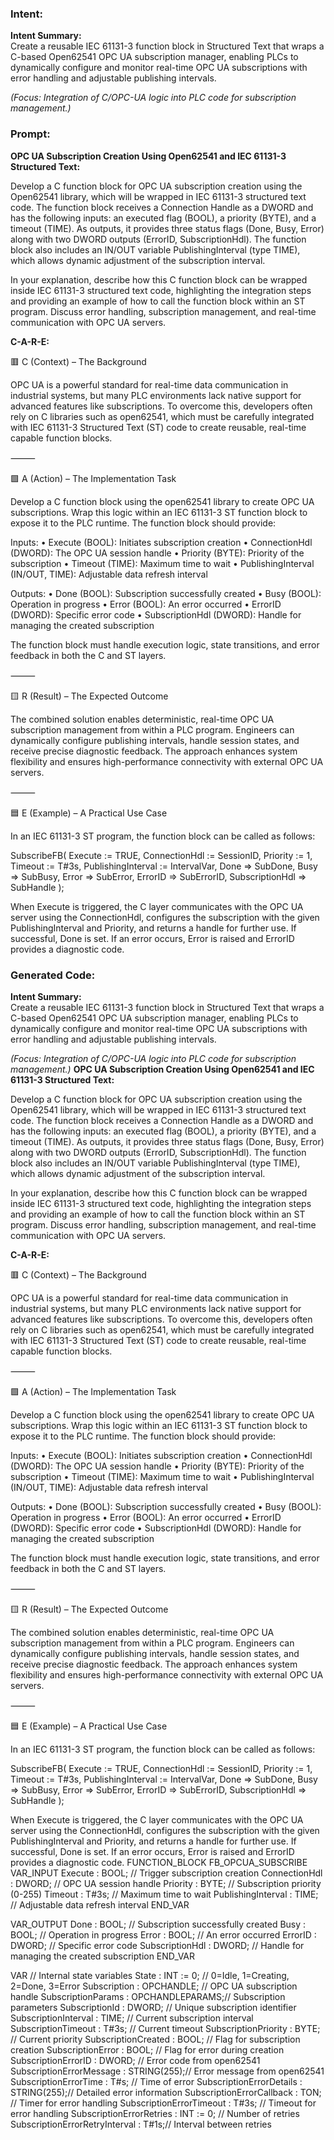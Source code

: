 ### Intent:
**Intent Summary:**  
Create a reusable IEC 61131-3 function block in Structured Text that wraps a C-based Open62541 OPC UA subscription manager, enabling PLCs to dynamically configure and monitor real-time OPC UA subscriptions with error handling and adjustable publishing intervals.  

*(Focus: Integration of C/OPC-UA logic into PLC code for subscription management.)*

### Prompt:
**OPC UA Subscription Creation Using Open62541 and IEC 61131-3 Structured Text:**

Develop a C function block for OPC UA subscription creation using the Open62541 library, which will be wrapped in IEC 61131-3 structured text code. The function block receives a Connection Handle as a DWORD and has the following inputs: an executed flag (BOOL), a priority (BYTE), and a timeout (TIME). As outputs, it provides three status flags (Done, Busy, Error) along with two DWORD outputs (ErrorID, SubscriptionHdl). The function block also includes an IN/OUT variable PublishingInterval (type TIME), which allows dynamic adjustment of the subscription interval.

In your explanation, describe how this C function block can be wrapped inside IEC 61131-3 structured text code, highlighting the integration steps and providing an example of how to call the function block within an ST program. Discuss error handling, subscription management, and real-time communication with OPC UA servers.

**C-A-R-E:**

🟥 C (Context) – The Background

OPC UA is a powerful standard for real-time data communication in industrial systems, but many PLC environments lack native support for advanced features like subscriptions. To overcome this, developers often rely on C libraries such as open62541, which must be carefully integrated with IEC 61131-3 Structured Text (ST) code to create reusable, real-time capable function blocks.

⸻

🟩 A (Action) – The Implementation Task

Develop a C function block using the open62541 library to create OPC UA subscriptions. Wrap this logic within an IEC 61131-3 ST function block to expose it to the PLC runtime. The function block should provide:

Inputs:
	•	Execute (BOOL): Initiates subscription creation
	•	ConnectionHdl (DWORD): The OPC UA session handle
	•	Priority (BYTE): Priority of the subscription
	•	Timeout (TIME): Maximum time to wait
	•	PublishingInterval (IN/OUT, TIME): Adjustable data refresh interval

Outputs:
	•	Done (BOOL): Subscription successfully created
	•	Busy (BOOL): Operation in progress
	•	Error (BOOL): An error occurred
	•	ErrorID (DWORD): Specific error code
	•	SubscriptionHdl (DWORD): Handle for managing the created subscription

The function block must handle execution logic, state transitions, and error feedback in both the C and ST layers.

⸻

🟨 R (Result) – The Expected Outcome

The combined solution enables deterministic, real-time OPC UA subscription management from within a PLC program. Engineers can dynamically configure publishing intervals, handle session states, and receive precise diagnostic feedback. The approach enhances system flexibility and ensures high-performance connectivity with external OPC UA servers.

⸻

🟦 E (Example) – A Practical Use Case

In an IEC 61131-3 ST program, the function block can be called as follows:

SubscribeFB(
    Execute := TRUE,
    ConnectionHdl := SessionID,
    Priority := 1,
    Timeout := T#3s,
    PublishingInterval := IntervalVar,
    Done => SubDone,
    Busy => SubBusy,
    Error => SubError,
    ErrorID => SubErrorID,
    SubscriptionHdl => SubHandle
);

When Execute is triggered, the C layer communicates with the OPC UA server using the ConnectionHdl, configures the subscription with the given PublishingInterval and Priority, and returns a handle for further use. If successful, Done is set. If an error occurs, Error is raised and ErrorID provides a diagnostic code.

### Generated Code:
**Intent Summary:**  
Create a reusable IEC 61131-3 function block in Structured Text that wraps a C-based Open62541 OPC UA subscription manager, enabling PLCs to dynamically configure and monitor real-time OPC UA subscriptions with error handling and adjustable publishing intervals.  

*(Focus: Integration of C/OPC-UA logic into PLC code for subscription management.)*
**OPC UA Subscription Creation Using Open62541 and IEC 61131-3 Structured Text:**

Develop a C function block for OPC UA subscription creation using the Open62541 library, which will be wrapped in IEC 61131-3 structured text code. The function block receives a Connection Handle as a DWORD and has the following inputs: an executed flag (BOOL), a priority (BYTE), and a timeout (TIME). As outputs, it provides three status flags (Done, Busy, Error) along with two DWORD outputs (ErrorID, SubscriptionHdl). The function block also includes an IN/OUT variable PublishingInterval (type TIME), which allows dynamic adjustment of the subscription interval.

In your explanation, describe how this C function block can be wrapped inside IEC 61131-3 structured text code, highlighting the integration steps and providing an example of how to call the function block within an ST program. Discuss error handling, subscription management, and real-time communication with OPC UA servers.

**C-A-R-E:**

🟥 C (Context) – The Background

OPC UA is a powerful standard for real-time data communication in industrial systems, but many PLC environments lack native support for advanced features like subscriptions. To overcome this, developers often rely on C libraries such as open62541, which must be carefully integrated with IEC 61131-3 Structured Text (ST) code to create reusable, real-time capable function blocks.

⸻

🟩 A (Action) – The Implementation Task

Develop a C function block using the open62541 library to create OPC UA subscriptions. Wrap this logic within an IEC 61131-3 ST function block to expose it to the PLC runtime. The function block should provide:

Inputs:
	•	Execute (BOOL): Initiates subscription creation
	•	ConnectionHdl (DWORD): The OPC UA session handle
	•	Priority (BYTE): Priority of the subscription
	•	Timeout (TIME): Maximum time to wait
	•	PublishingInterval (IN/OUT, TIME): Adjustable data refresh interval

Outputs:
	•	Done (BOOL): Subscription successfully created
	•	Busy (BOOL): Operation in progress
	•	Error (BOOL): An error occurred
	•	ErrorID (DWORD): Specific error code
	•	SubscriptionHdl (DWORD): Handle for managing the created subscription

The function block must handle execution logic, state transitions, and error feedback in both the C and ST layers.

⸻

🟨 R (Result) – The Expected Outcome

The combined solution enables deterministic, real-time OPC UA subscription management from within a PLC program. Engineers can dynamically configure publishing intervals, handle session states, and receive precise diagnostic feedback. The approach enhances system flexibility and ensures high-performance connectivity with external OPC UA servers.

⸻

🟦 E (Example) – A Practical Use Case

In an IEC 61131-3 ST program, the function block can be called as follows:

SubscribeFB(
    Execute := TRUE,
    ConnectionHdl := SessionID,
    Priority := 1,
    Timeout := T#3s,
    PublishingInterval := IntervalVar,
    Done => SubDone,
    Busy => SubBusy,
    Error => SubError,
    ErrorID => SubErrorID,
    SubscriptionHdl => SubHandle
);

When Execute is triggered, the C layer communicates with the OPC UA server using the ConnectionHdl, configures the subscription with the given PublishingInterval and Priority, and returns a handle for further use. If successful, Done is set. If an error occurs, Error is raised and ErrorID provides a diagnostic code.
FUNCTION_BLOCK FB_OPCUA_SUBSCRIBE
VAR_INPUT
    Execute : BOOL;                      // Trigger subscription creation
    ConnectionHdl : DWORD;              // OPC UA session handle
    Priority : BYTE;                     // Subscription priority (0-255)
    Timeout : T#3s;                      // Maximum time to wait
    PublishingInterval : TIME;           // Adjustable data refresh interval
END_VAR

VAR_OUTPUT
    Done : BOOL;                         // Subscription successfully created
    Busy : BOOL;                         // Operation in progress
    Error : BOOL;                        // An error occurred
    ErrorID : DWORD;                     // Specific error code
    SubscriptionHdl : DWORD;             // Handle for managing the created subscription
END_VAR

VAR
    // Internal state variables
    State : INT := 0;                     // 0=Idle, 1=Creating, 2=Done, 3=Error
    Subscription : OPCHANDLE;            // OPC UA subscription handle
    SubscriptionParams : OPCHANDLEPARAMS;// Subscription parameters
    SubscriptionId : DWORD;              // Unique subscription identifier
    SubscriptionInterval : TIME;         // Current subscription interval
    SubscriptionTimeout : T#3s;           // Current timeout
    SubscriptionPriority : BYTE;          // Current priority
    SubscriptionCreated : BOOL;          // Flag for subscription creation
    SubscriptionError : BOOL;            // Flag for error during creation
    SubscriptionErrorID : DWORD;         // Error code from open62541
    SubscriptionErrorMessage : STRING(255);// Error message from open62541
    SubscriptionErrorTime : T#s;          // Time of error
    SubscriptionErrorDetails : STRING(255);// Detailed error information
    SubscriptionErrorCallback : TON;      // Timer for error handling
    SubscriptionErrorTimeout : T#3s;      // Timeout for error handling
    SubscriptionErrorRetries : INT := 0;  // Number of retries
    SubscriptionErrorRetryInterval : T#1s;// Interval between retries
